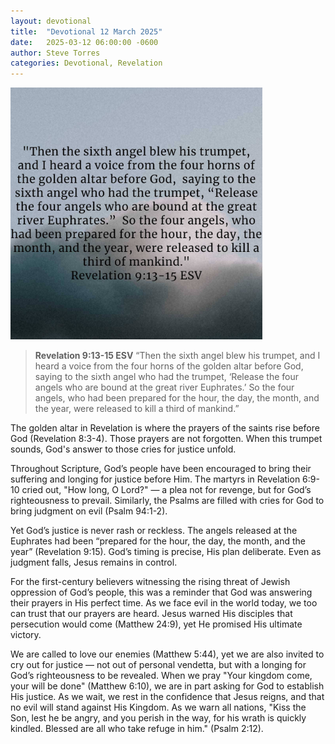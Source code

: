 ```yaml
---
layout: devotional
title:  "Devotional 12 March 2025"
date:   2025-03-12 06:00:00 -0600
author: Steve Torres
categories: Devotional, Revelation
---
```

<img src="https://github.com/ElEsteeb/ElEsteeb.github.io/blob/main/images/devotionals/Rev-9_13-15.jpg?raw=true" alt="Revelation 9:13-15.jpg" style="max-width: 80%; height: auto;">

>**Revelation 9:13-15 ESV**
>“Then the sixth angel blew his trumpet, and I heard a voice from the four horns of the golden altar before God, saying to the sixth angel who had the trumpet, ‘Release the four angels who are bound at the great river Euphrates.’ So the four angels, who had been prepared for the hour, the day, the month, and the year, were released to kill a third of mankind.” 

The golden altar in Revelation is where the prayers of the saints rise before God (Revelation 8:3-4). Those prayers are not forgotten. When this trumpet sounds, God's answer to those cries for justice unfold.

Throughout Scripture, God’s people have been encouraged to bring their suffering and longing for justice before Him. The martyrs in Revelation 6:9-10 cried out, "How long, O Lord?" — a plea not for revenge, but for God’s righteousness to prevail. Similarly, the Psalms are filled with cries for God to bring judgment on evil (Psalm 94:1-2).

Yet God’s justice is never rash or reckless. The angels released at the Euphrates had been “prepared for the hour, the day, the month, and the year” (Revelation 9:15). God’s timing is precise, His plan deliberate. Even as judgment falls, Jesus remains in control.

For the first-century believers witnessing the rising threat of Jewish oppression of God’s people, this was a reminder that God was answering their prayers in His perfect time. As we face evil in the world today, we too can trust that our prayers are heard. Jesus warned His disciples that persecution would come (Matthew 24:9), yet He promised His ultimate victory.

We are called to love our enemies (Matthew 5:44), yet we are also invited to cry out for justice — not out of personal vendetta, but with a longing for God’s righteousness to be revealed. When we pray "Your kingdom come, your will be done" (Matthew 6:10), we are in part asking for God to establish His justice. As we wait, we rest in the confidence that Jesus reigns, and that no evil will stand against His Kingdom. As we warn all nations, "Kiss the Son, lest he be angry, and you perish in the way, for his wrath is quickly kindled. Blessed are all who take refuge in him." (Psalm 2:12).
